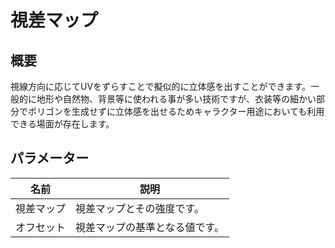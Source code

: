# 視差マップ

## 概要
視線方向に応じてUVをずらすことで擬似的に立体感を出すことができます。一般的に地形や自然物、背景等に使われる事が多い技術ですが、衣装等の細かい部分でポリゴンを生成せずに立体感を出せるためキャラクター用途においても利用できる場面が存在します。

## パラメーター

|名前|説明|
|-|-|
|視差マップ|視差マップとその強度です。|
|オフセット|視差マップの基準となる値です。|